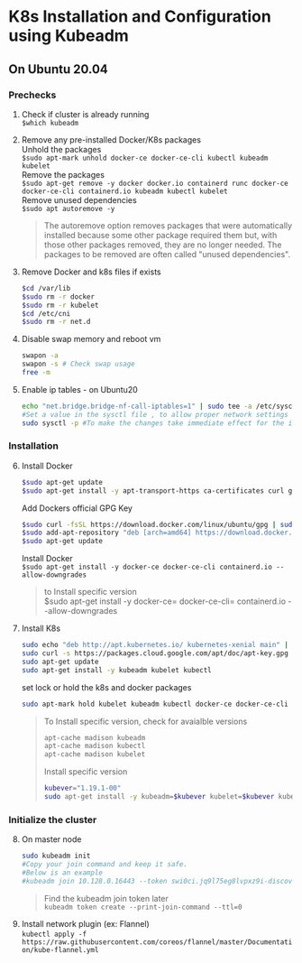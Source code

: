 # K8s Installation and Configuration using Kubeadm

## On Ubuntu 20.04
### Prechecks
1. Check if cluster is already running  
   `$which kubeadm`
2. Remove any pre-installed Docker/K8s packages  
   Unhold the packages  
   `$sudo apt-mark unhold docker-ce docker-ce-cli kubectl kubeadm kubelet`  
   Remove the packages  
   `$sudo apt-get remove -y docker docker.io containerd runc docker-ce docker-ce-cli containerd.io kubeadm kubectl kubelet`  
   Remove unused dependencies  
   `$sudo apt autoremove -y`  
   
   > The autoremove option removes packages that were automatically installed because some other package required them but, with those other packages removed, they are no longer needed.
     The packages to be removed are often called "unused dependencies".
3. Remove Docker and k8s files if exists
   ```sh
   $cd /var/lib 
   $sudo rm -r docker  
   $sudo rm -r kubelet
   $cd /etc/cni
   $sudo rm -r net.d
   ```
4. Disable swap memory and reboot vm
   ```sh
   swapon -a
   swapon -s # Check swap usage
   free -m
   ```
5. Enable ip tables - on Ubuntu20
   ```sh
   echo "net.bridge.bridge-nf-call-iptables=1" | sudo tee -a /etc/sysctl.conf  
   #Set a value in the sysctl file , to allow proper network settings for Kubernetes on all the servers.
   sudo sysctl -p #To make the changes take immediate effect for the iptables
   ```
### Installation
6. Install Docker  
   ```sh
   $sudo apt-get update
   $sudo apt-get install -y apt-transport-https ca-certificates curl gnupg-agent software-properties-common
   ```
   Add Dockers official GPG Key
   ```sh
   $sudo curl -fsSL https://download.docker.com/linux/ubuntu/gpg | sudo apt-key add -
   $sudo add-apt-repository "deb [arch=amd64] https://download.docker.com/linux/ubuntu $(lsb_release -cs) stable"
   $sudo apt-get update
   ```
   Install Docker  
   `$sudo apt-get install -y docker-ce docker-ce-cli containerd.io --allow-downgrades`
   
   > to Install specific version  
   > $sudo apt-get install -y docker-ce=<DocerVersion> docker-ce-cli=<DocerVersion> containerd.io --allow-downgrades

7. Install K8s 
   ```sh
   sudo echo "deb http://apt.kubernetes.io/ kubernetes-xenial main" | sudo tee /etc/apt/sources.list.d/kubernetes.list  
   sudo curl -s https://packages.cloud.google.com/apt/doc/apt-key.gpg | sudo apt-key add -  
   sudo apt-get update  
   sudo apt-get install -y kubeadm kubelet kubectl
   ```
   set lock or hold the k8s and docker packages
   ```sh
   sudo apt-mark hold kubelet kubeadm kubectl docker-ce docker-ce-cli
   ```
   > To Install specific version, check for avaialble versions  
   > ```sh
   > apt-cache madison kubeadm    
   > apt-cache madison kubectl  
   > apt-cache madison kubelet 
   > ```
   > Install specific version
   > ```sh
   > kubever="1.19.1-00"  
   > sudo apt-get install -y kubeadm=$kubever kubelet=$kubever kubectl=$kubever
   > ```
### Initialize the cluster
8. On master node
   ```sh
   sudo kubeadm init
   #Copy your join command and keep it safe.
   #Below is an example
   #kubeadm join 10.128.0.16443 --token swi0ci.jq9l75eg8lvpxz9i-discovery-token-ca-cert-hash sha256:2c3cdfa898334b0dfc0f73bbccb998d03f61252ee50f0405c85ba735ff90b5e2
   ```
   > Find the kubeadm join token later  
   > `kubeadm token create --print-join-command --ttl=0`
9. Install network plugin (ex: Flannel)  
   `kubectl apply -f https://raw.githubusercontent.com/coreos/flannel/master/Documentation/kube-flannel.yml`
